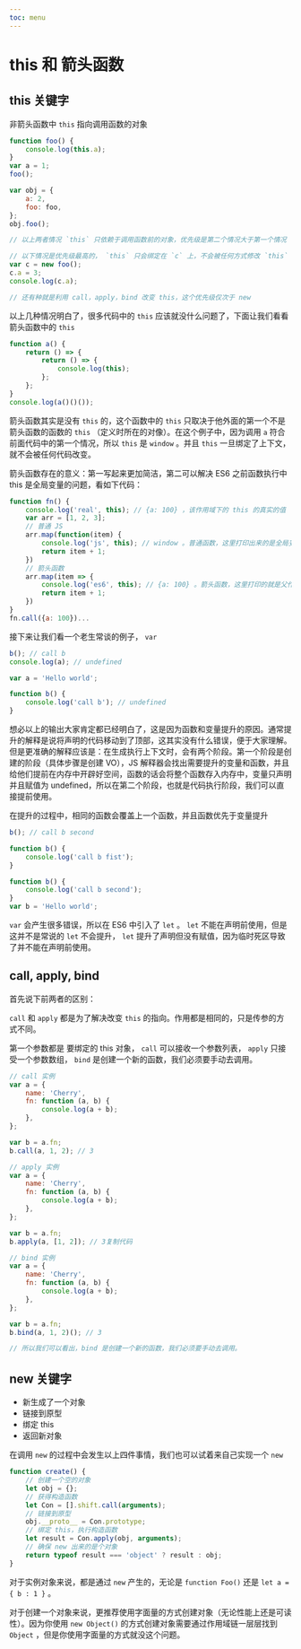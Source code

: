 ```yaml
---
toc: menu
---
```


# this 和 箭头函数

## this 关键字

非箭头函数中 `this` 指向调用函数的对象

```js
function foo() {
    console.log(this.a);
}
var a = 1;
foo();

var obj = {
    a: 2,
    foo: foo,
};
obj.foo();

// 以上两者情况 `this` 只依赖于调用函数前的对象，优先级是第二个情况大于第一个情况

// 以下情况是优先级最高的， `this` 只会绑定在 `c` 上，不会被任何方式修改 `this` 指向
var c = new foo();
c.a = 3;
console.log(c.a);

// 还有种就是利用 call，apply，bind 改变 this，这个优先级仅次于 new
```

以上几种情况明白了，很多代码中的 `this` 应该就没什么问题了，下面让我们看看箭头函数中的 `this`

```js
function a() {
    return () => {
        return () => {
            console.log(this);
        };
    };
}
console.log(a()()());
```

箭头函数其实是没有 `this` 的，这个函数中的 `this` 只取决于他外面的第一个不是箭头函数的函数的 `this` （定义时所在的对像）。在这个例子中，因为调用 `a` 符合前面代码中的第一个情况，所以 `this` 是 `window` 。并且 `this` 一旦绑定了上下文，就不会被任何代码改变。

箭头函数存在的意义：第一写起来更加简洁，第二可以解决 ES6 之前函数执行中 this 是全局变量的问题，看如下代码：

```js
function fn() {
    console.log('real', this); // {a: 100} ，该作用域下的 this 的真实的值
    var arr = [1, 2, 3];
    // 普通 JS
    arr.map(function(item) {
        console.log('js', this); // window 。普通函数，这里打印出来的是全局变量，令人费解
        return item + 1;
    })
    // 箭头函数
    arr.map(item => {
        console.log('es6', this); // {a: 100} 。箭头函数，这里打印的就是父作用域的 this
        return item + 1;
    })
}
fn.call({a: 100})...
```

接下来让我们看一个老生常谈的例子， `var`

```js
b(); // call b
console.log(a); // undefined

var a = 'Hello world';

function b() {
    console.log('call b'); // undefined
}
```

想必以上的输出大家肯定都已经明白了，这是因为函数和变量提升的原因。通常提升的解释是说将声明的代码移动到了顶部，这其实没有什么错误，便于大家理解。但是更准确的解释应该是：在生成执行上下文时，会有两个阶段。第一个阶段是创建的阶段（具体步骤是创建 VO），JS 解释器会找出需要提升的变量和函数，并且给他们提前在内存中开辟好空间，函数的话会将整个函数存入内存中，变量只声明并且赋值为 undefined，所以在第二个阶段，也就是代码执行阶段，我们可以直接提前使用。

在提升的过程中，相同的函数会覆盖上一个函数，并且函数优先于变量提升

```js
b(); // call b second

function b() {
    console.log('call b fist');
}

function b() {
    console.log('call b second');
}
var b = 'Hello world';
```

`var` 会产生很多错误，所以在 ES6 中引入了 `let` 。 `let` 不能在声明前使用，但是这并不是常说的 `let` 不会提升， `let` 提升了声明但没有赋值，因为临时死区导致了并不能在声明前使用。

## call, apply, bind

首先说下前两者的区别：

`call` 和 `apply` 都是为了解决改变 `this` 的指向。作用都是相同的，只是传参的方式不同。

第一个参数都是 要绑定的 this 对象， `call` 可以接收一个参数列表， `apply` 只接受一个参数数组， `bind` 是创建一个新的函数，我们必须要手动去调用。

```js
// call 实例
var a = {
    name: 'Cherry',
    fn: function (a, b) {
        console.log(a + b);
    },
};

var b = a.fn;
b.call(a, 1, 2); // 3

// apply 实例
var a = {
    name: 'Cherry',
    fn: function (a, b) {
        console.log(a + b);
    },
};

var b = a.fn;
b.apply(a, [1, 2]); // 3复制代码

// bind 实例
var a = {
    name: 'Cherry',
    fn: function (a, b) {
        console.log(a + b);
    },
};

var b = a.fn;
b.bind(a, 1, 2)(); // 3

// 所以我们可以看出，bind 是创建一个新的函数，我们必须要手动去调用。
```

## new 关键字

-   新生成了一个对象
-   链接到原型
-   绑定 this
-   返回新对象

在调用 `new` 的过程中会发生以上四件事情，我们也可以试着来自己实现一个 `new`

```js
function create() {
    // 创建一个空的对象
    let obj = {};
    // 获得构造函数
    let Con = [].shift.call(arguments);
    // 链接到原型
    obj.__proto__ = Con.prototype;
    // 绑定 this，执行构造函数
    let result = Con.apply(obj, arguments);
    // 确保 new 出来的是个对象
    return typeof result === 'object' ? result : obj;
}
```

对于实例对象来说，都是通过 `new` 产生的，无论是 `function Foo()` 还是 `let a = { b : 1 }` 。

对于创建一个对象来说，更推荐使用字面量的方式创建对象（无论性能上还是可读性）。因为你使用 `new Object()` 的方式创建对象需要通过作用域链一层层找到 `Object` ，但是你使用字面量的方式就没这个问题。
